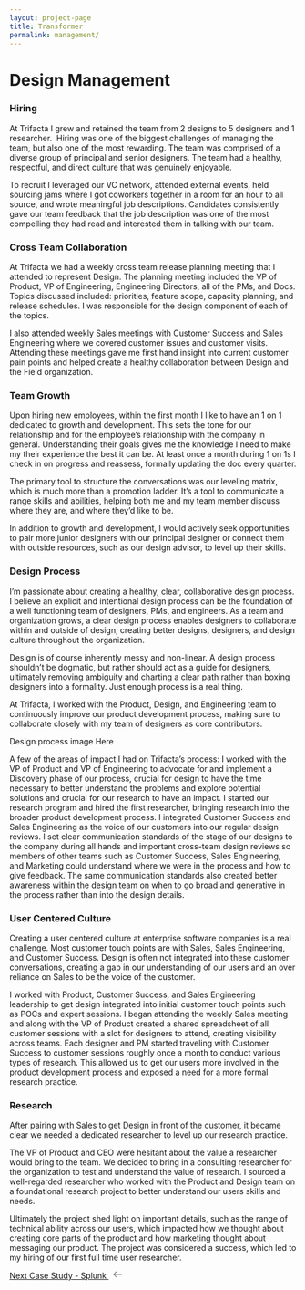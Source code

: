 ```yaml
---
layout: project-page
title: Transformer
permalink: management/
---
```


# Design Management

### Hiring

At Trifacta I grew and retained the team from 2 designs to 5 designers and 1 researcher.  Hiring was one of the biggest challenges of managing the team, but also one of the most rewarding.  The team was comprised of a diverse group of principal and senior designers.  The team had a healthy, respectful, and direct culture that was genuinely enjoyable.

To recruit I leveraged our VC network, attended external events, held sourcing jams where I got coworkers together in a room for an hour to all source, and wrote meaningful job descriptions.  Candidates consistently gave our team feedback that the job description was one of the most compelling they had read and interested them in talking with our team.

### Cross Team Collaboration

At Trifacta we had a weekly cross team release planning meeting that I attended to represent Design.  The planning meeting included the VP of Product, VP of Engineering, Engineering Directors, all of the PMs, and Docs.  Topics discussed included: priorities, feature scope, capacity planning, and release schedules.  I was responsible for the design component of each of the topics.

I also attended weekly Sales meetings with Customer Success and  Sales Engineering where we covered customer issues and customer visits.  Attending these meetings gave me first hand insight into current customer pain points and helped create a healthy collaboration between Design and the Field organization.


### Team Growth

Upon hiring new employees, within the first month I like to have an 1 on 1 dedicated to growth and development.  This sets the tone for our relationship and for the employee’s relationship with the company in general.  Understanding their goals gives me the knowledge I need to make my their experience the best it can be.  At least once a month during 1 on 1s I check in on progress and reassess, formally updating the doc every quarter.

The primary tool to structure the conversations was our leveling matrix, which is much more than a promotion ladder.  It’s a tool to communicate a range skills and abilities, helping both me and my team member discuss where they are, and where they’d like to be.

In addition to growth and development, I would actively seek opportunities to pair more junior designers with our principal designer or connect them with outside resources, such as our design advisor, to level up their skills.

### Design Process

I’m passionate about creating a healthy, clear, collaborative design process. I believe an explicit and intentional design process can be the foundation of a well functioning team of designers, PMs, and engineers.  As a team and organization grows, a clear design process enables designers to collaborate within and outside of design, creating better designs, designers, and design culture throughout the organization.

Design is of course inherently messy and non-linear. A design process shouldn’t be dogmatic, but rather should act as a guide for designers, ultimately removing ambiguity and charting a clear path rather than boxing designers into a formality.  Just enough process is a real thing.

At Trifacta, I worked with the Product, Design, and Engineering team to continuously improve our product development process, making sure to collaborate closely with my team of designers as core contributors.

Design process image Here

A few of the areas of impact I had on Trifacta’s process:
I worked with the VP of Product and VP of Engineering to advocate for and implement a Discovery phase of our process, crucial for design to have the time necessary to better understand the problems and explore potential solutions and crucial for our research to have an impact.
I started our research program and hired the first researcher, bringing research into the broader product development process.
I integrated Customer Success and Sales Engineering as the voice of our customers into our regular design reviews.
I set clear communication standards of the stage of our designs to the company during all hands and important cross-team design reviews so members of other teams such as Customer Success, Sales Engineering, and Marketing could understand where we were in the process and how to give feedback.
The same communication standards also created better awareness within the design team on when to go broad and generative in the process rather than into the design details.

### User Centered Culture

Creating a user centered culture at enterprise software companies is a real challenge.  Most customer touch points are with Sales, Sales Engineering, and Customer Success.  Design is often not integrated into these customer conversations, creating a gap in our understanding of our users and an over reliance on Sales to be the voice of the customer.

I worked with Product, Customer Success, and Sales Engineering leadership to get design integrated into initial customer touch points such as POCs and expert sessions.  I began attending the weekly Sales meeting and along with the VP of Product created a shared spreadsheet of all customer sessions with a slot for designers to attend, creating visibility across teams.  Each designer and PM started traveling with Customer Success to customer sessions roughly once a month to conduct various types of research.  This allowed us to get our users more involved in the product development process and exposed a need for a more formal research practice.


### Research

After pairing with Sales to get Design in front of the customer, it became clear we needed a dedicated researcher to level up our research practice.

The VP of Product and CEO were hesitant about the value a researcher would bring to the team.  We decided to bring in a consulting researcher for the organization to test and understand the value of research.  I sourced a well-regarded researcher who worked with the Product and Design team on a foundational research project to better understand our users skills and needs.

Ultimately the project shed light on important details, such as the range of technical ability across our users, which impacted how we thought about creating core parts of the product and how marketing thought about messaging our product.  The project was considered a success, which led to my hiring of our first full time user researcher.

<p class="next">
  <a href="/splunk">Next Case Study - Splunk
    <?xml version="1.0" ?><svg enable-background="new 0 0 32 32" height="15px" class="arrow" version="1.1" viewBox="0 0 32 32" width="32px" xml:space="preserve" xmlns="http://www.w3.org/2000/svg" xmlns:xlink="http://www.w3.org/1999/xlink"><path clip-rule="evenodd" d="M31.106,15H3.278l8.325-8.293  c0.391-0.391,0.391-1.024,0-1.414c-0.391-0.391-1.024-0.391-1.414,0l-9.9,9.899c-0.385,0.385-0.385,1.029,0,1.414l9.9,9.9  c0.391,0.391,1.024,0.391,1.414,0c0.391-0.391,0.391-1.024,0-1.414L3.278,17h27.828c0.552,0,1-0.448,1-1  C32.106,15.448,31.658,15,31.106,15z" fill="#444444" fill-rule="evenodd" id="Arrow_Back"/><g/><g/><g/><g/><g/><g/></svg>
  </a>
</p>
